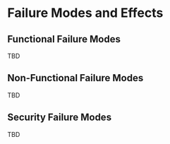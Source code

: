 # Failure Modes and Effects

## Functional Failure Modes

TBD

## Non-Functional Failure Modes

TBD

## Security Failure Modes

TBD
